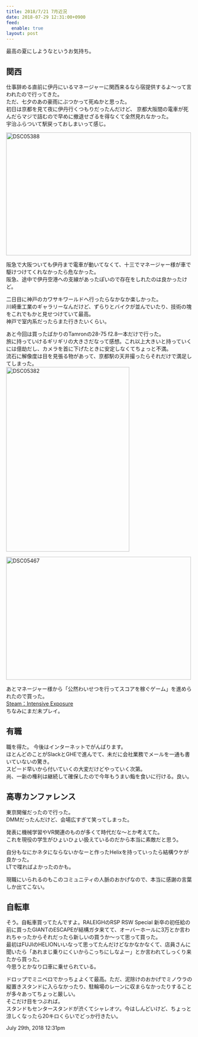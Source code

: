 ```yaml
---
title: 2018/7/21 7月近況
date: 2018-07-29 12:31:00+0900
feed:
  enable: true
layout: post
---
```

<p>最高の夏にしようなというお気持ち。</p>    <h2>関西</h2>    <p>      仕事辞める直前に伊丹にいるマネージャーに関西来るなら宿提供するよ～って言われたので行ってきた。<br>      ただ、七夕のあの豪雨にぶつかって死ぬかと思った。<br>      初日は京都を見て夜に伊丹行くつもりだったんだけど、      京都大阪間の電車が死んだらマジで詰むので早めに撤退せざるを得なくて全然見れなかった。<br>      宇治ふらついて駅戻っておしまいって感じ。    </p>    <p>      <a data-flickr-embed="true" href="https://www.flickr.com/photos/56290428@N06/42363523935/in/dateposted-public/" title="DSC05388" target="_blank"><img src="https://farm2.staticflickr.com/1808/42363523935_02606d68a7.jpg" width="500" height="333" alt="DSC05388"></a>      <script async src="//embedr.flickr.com/assets/client-code.js" charset="utf-8"></script>    </p>    <p>      阪急で大阪ついても伊丹まで電車が動いてなくて、十三でマネージャー様が車で駆けつけてくれなかったら危なかった。<br>      阪急、途中で伊丹空港への支線があったぽいので存在をしれたのは良かったけど。    </p>    <p>      二日目に神戸のカワサキワールドへ行ったらなかなか楽しかった。<br>      川崎重工業のギャラリーなんだけど、ずらりとバイクが並んでいたり、技術の塊をこれでもかと見せつけていて最高。<br>      神戸で室内系だったらまた行きたいくらい。    </p>    <p>      あと今回は買ったばかりのTamronの28-75 f2.8一本だけで行った。<br>      旅に持っていけるギリギリの大きさだなって感想。これ以上大きいと持っていくには億劫だし、カメラを首に下げたときに安定しなくてちょっと不満。<br>      流石に解像度は目を見張る物があって、京都駅の天井撮ったらそれだけで満足してしまった。<br><a data-flickr-embed="true" href="https://www.flickr.com/photos/56290428@N06/29397820688/in/dateposted-public/" title="DSC05382" target="_blank"><img src="https://farm2.staticflickr.com/1790/29397820688_71d7ceebc3.jpg" width="333" height="500" alt="DSC05382"></a>      <script async src="//embedr.flickr.com/assets/client-code.js" charset="utf-8"></script>    </p>    <p>      <a data-flickr-embed="true" href="https://www.flickr.com/photos/56290428@N06/42363526195/in/dateposted-public/" title="DSC05467" target="_blank"><img src="https://farm2.staticflickr.com/1825/42363526195_3866668e52.jpg" width="500" height="333" alt="DSC05467"></a>      <script async src="//embedr.flickr.com/assets/client-code.js" charset="utf-8"></script>    </p>    <p>      あとマネージャー様から「公然わいせつを行ってスコアを稼ぐゲーム」を進められたので買った。<br><a href="https://store.steampowered.com/app/518670/agecheck?l=japanese" target="_blank">Steam：Intensive Exposure</a><br>      ちなみにまだ未プレイ。    </p>    <h2>有職</h2>    <p>      職を得た。 今後はインターネットでがんばります。<br>      ほとんどのことがSlackとGHEで進んでて、未だに会社業務でメールを一通も書いていないの驚き。<br>      スピード早いから付いていくの大変だけどやっていく次第。<br>      尚、一新の権利は継続して確保したので今年もうまい鮨を食いに行ける。良い。    </p>    <h2>高専カンファレンス</h2>    <p>      東京開催だったので行った。<br>      DMMだったんだけど、会場広すぎて笑ってしまった。    </p>    <p>      発表に機械学習やVR関連のものが多くて時代だな〜とか考えてた。<br>      これを現役の学生がひょいひょい扱えているのだから本当に素敵だと思う。    </p>    <p>      自分もなにかネタにならないかなーと作ったHelixを持っていったら結構ウケが良かった。<br>      LTで喋ればよかったのかも。    </p>    <p>      現職にいられるのもこのコミュニティの人脈のおかげなので、本当に感謝の言葉しか出てこない。    </p>    <h2>自転車</h2>    <p>      そう。自転車買ってたんですよ。RALEIGHのRSP RSW Special      新卒の初任給の前に買ったGIANTのESCAPEが結構ガタ来てて、オーバーホールに3万とか言われちゃったからそれだったら新しいの買うか～って思って買った。<br>      最初はFUJIのHELIONいいなって思ってたんだけどなかなかなくて、店員さんに聞いたら「あれまじ乗りにくいからこっちにしなよー」とか言われてしっくり来たから買った。<br>      今思うとかなり口車に乗せられている。    </p>    <p>      ドロップでミニベロでかっちょよくて最高。ただ、泥除けのおかげでミノウラの縦置きスタンドに入らなかったり、駐輪場のレーンに収まらなかったりすることが多々あってちょっと厳しい。<br>      そこだけ目をつぶれば。<br>      スタンドもセンタースタンドが渋くてシャレオツ。今はしんどいけど、ちょっと涼しくなったら20キロくらいでどっか行きたい。    </p>    <div id="footer">      <span id="timestamp"> July 29th, 2018 12:31pm </span>    </div>
